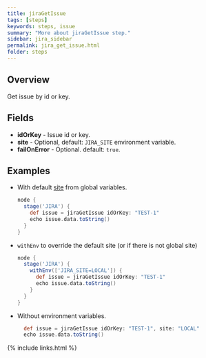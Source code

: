 ```yaml
---
title: jiraGetIssue
tags: [steps]
keywords: steps, issue
summary: "More about jiraGetIssue step."
sidebar: jira_sidebar
permalink: jira_get_issue.html
folder: steps
---
```


## Overview

Get issue by id or key.

## Fields

* **idOrKey** - Issue id or key.
* **site** - Optional, default: `JIRA_SITE` environment variable.
* **failOnError** - Optional. default: `true`.

## Examples

* With default [site](config#environment-variables) from global variables.

  ```groovy
  node {
    stage('JIRA') {
      def issue = jiraGetIssue idOrKey: "TEST-1"
      echo issue.data.toString()
    }
  }
  ```
* `withEnv` to override the default site (or if there is not global site)
  ```groovy
  node {
    stage('JIRA') {
      withEnv(['JIRA_SITE=LOCAL']) {
        def issue = jiraGetIssue idOrKey: "TEST-1"
        echo issue.data.toString()
      }
    }
  }
  ```
* Without environment variables.
  ```groovy
    def issue = jiraGetIssue idOrKey: "TEST-1", site: "LOCAL"
    echo issue.data.toString()
  ```

{% include links.html %}
